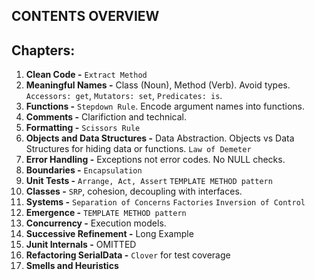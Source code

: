 ## CONTENTS OVERVIEW

## Chapters:
1. **Clean Code -** `Extract Method`
2. **Meaningful Names -** Class (Noun), Method (Verb). Avoid types. `Accessors: get`, `Mutators: set`, `Predicates: is`.
3. **Functions -** `Stepdown Rule`. Encode argument names into functions.
4. **Comments -** Clarifiction and technical.
5. **Formatting -** `Scissors Rule`
6. **Objects and Data Structures -** Data Abstraction. Objects vs Data Structures for hiding data or functions. `Law of Demeter`
7. **Error Handling -** Exceptions not error codes. No NULL checks.
8. **Boundaries -** `Encapsulation`
9. **Unit Tests -** `Arrange, Act, Assert` `TEMPLATE METHOD pattern`
10. **Classes -** `SRP`, cohesion, decoupling with interfaces.
11. **Systems -** `Separation of Concerns` `Factories` `Inversion of Control`
12. **Emergence -** `TEMPLATE METHOD pattern`
13. **Concurrency -** Execution models.
14. **Successive Refinement -** Long Example
15. **Junit Internals -** OMITTED
16. **Refactoring SerialData -** `Clover` for test coverage
17. **Smells and Heuristics**
